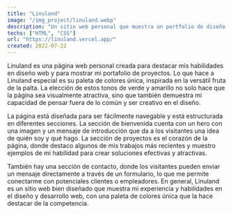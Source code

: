 ```yaml
---
title: "Linuland"
image: "/img_project/linuland.webp"
description: "Un sitio web personal que muestra un portfolio de diseño web con un toque único en su paleta de colores inspirada en la palta."
techs: ["HTML", "CSS"]
url: "https://linuland.vercel.app/"
created: 2022-07-22
---
```


Linuland es una página web personal creada para destacar mis habilidades en diseño web y para mostrar mi portafolio de proyectos. Lo que hace a Linuland especial es su paleta de colores única, inspirada en la versátil fruta de la palta. La elección de estos tonos de verde y amarillo no solo hace que la página sea visualmente atractiva, sino que también demuestra mi capacidad de pensar fuera de lo común y ser creativo en el diseño.

La página está diseñada para ser fácilmente navegable y está estructurada en diferentes secciones. La sección de bienvenida cuenta con un hero con una imagen y un mensaje de introducción que da a los visitantes una idea de quién soy y qué hago. La sección de proyectos es el corazón de la página, donde destaco algunos de mis trabajos más recientes y muestro ejemplos de mi habilidad para crear soluciones efectivas y atractivas.

También hay una sección de contacto, donde los visitantes pueden enviar un mensaje directamente a través de un formulario, lo que me permite conectarme con potenciales clientes o empleadores. En general, Linuland es un sitio web bien diseñado que muestra mi experiencia y habilidades en el diseño y desarrollo web, con una paleta de colores única que la hace destacar de la competencia.
